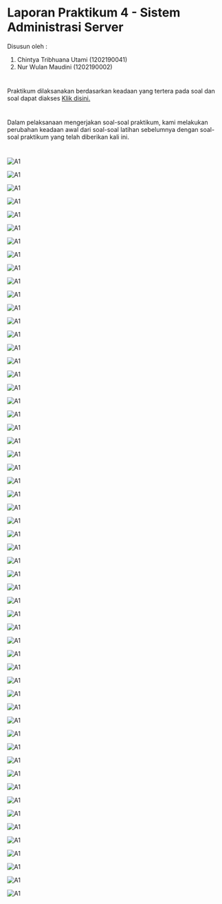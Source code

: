 # Laporan Praktikum 4 - Sistem Administrasi Server 
Disusun oleh :
1. Chintya Tribhuana Utami (1202190041)
2. Nur Wulan Maudini (1202190002)
#
Praktikum dilaksanakan berdasarkan keadaan yang tertera pada soal dan soal dapat diakses [Klik disini.](https://github.com/aldonesia/Sistem-Administrasi-Server-2021/blob/master/modul-4/silabus.md)
#
Dalam pelaksanaan mengerjakan soal-soal praktikum, kami melakukan perubahan keadaan awal dari soal-soal latihan sebelumnya dengan soal-soal praktikum yang telah diberikan kali ini.
#

![A1](asset/Picture1.png)

![A1](asset/Picture2.png)

![A1](asset/Picture3.png)

![A1](asset/Picture4.png)

![A1](asset/Picture5.png)

![A1](asset/Picture6.png)

![A1](asset/Picture7.png)

![A1](asset/Picture8.png)

![A1](asset/Picture9.png)

![A1](asset/Picture10.png)

![A1](asset/Picture11.png)

![A1](asset/Picture12.png)

![A1](asset/Picture13.png)

![A1](asset/Picture14.png)

![A1](asset/Picture15.png)

![A1](asset/Picture16.png)

![A1](asset/Picture17.png)

![A1](asset/Picture18.png)

![A1](asset/Picture19.png)

![A1](asset/Picture20.png)

![A1](asset/Picture21.png)

![A1](asset/Picture22.png)

![A1](asset/Picture23.png)

![A1](asset/Picture24.png)

![A1](asset/Picture25.png)

![A1](asset/Picture26.png)

![A1](asset/Picture27.png)

![A1](asset/Picture28.png)

![A1](asset/Picture29.png)

![A1](asset/Picture30.png)

![A1](asset/Picture31.png)

![A1](asset/Picture32.png)

![A1](asset/Picture33.png)

![A1](asset/Picture34.png)

![A1](asset/Picture35.png)

![A1](asset/Picture36.png)

![A1](asset/Picture37.png)

![A1](asset/Picture38.png)

![A1](asset/Picture39.png)

![A1](asset/Picture40.png)

![A1](asset/Picture41.png)

![A1](asset/Picture42.png)

![A1](asset/Picture43.png)

![A1](asset/Picture44.png)

![A1](asset/Picture45.png)

![A1](asset/Picture46.png)

![A1](asset/Picture47.png)

![A1](asset/Picture48.png)

![A1](asset/Picture49.png)

![A1](asset/Picture50.png)

![A1](asset/Picture51.png)

![A1](asset/Picture52.png)

![A1](asset/Picture53.png)

![A1](asset/Picture54.png)

![A1](asset/Picture55.png)

![A1](asset/Picture56.png)
